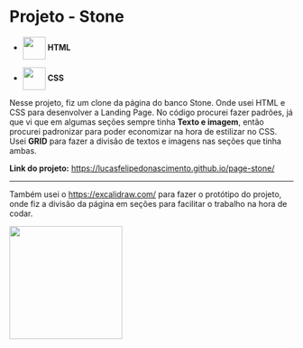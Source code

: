 # Projeto - Stone

- <img align="center" width="40px" heigth="20px" src="https://cdn.jsdelivr.net/gh/devicons/devicon/icons/html5/html5-original.svg" /> **HTML**


- <img align="center" width="40px" heigth="20px" src="https://cdn.jsdelivr.net/gh/devicons/devicon/icons/css3/css3-original.svg" /> **CSS**

Nesse projeto, fiz um clone da página do banco Stone. Onde usei HTML e CSS para desenvolver a Landing Page.
No código procurei fazer padrões, já que vi que em algumas seções sempre tinha **Texto e imagem**, então procurei padronizar para poder economizar na hora de estilizar no CSS. Usei **GRID** para fazer a divisão de textos e imagens nas seções que tinha ambas.

**Link do projeto:** https://lucasfelipedonascimento.github.io/page-stone/

---

Também usei o https://excalidraw.com/ para fazer o protótipo do projeto, onde fiz a divisão da página em seções para facilitar o trabalho na hora de codar. 

<img align="center" width="200px" heigth="200px" src="./img/prototipo-projeto.png" /> 

